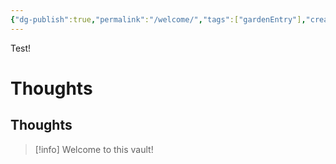 ```yaml
---
{"dg-publish":true,"permalink":"/welcome/","tags":["gardenEntry"],"created":"2025-07-25T15:08:41.709-07:00"}
---
```


Test! 
# Thoughts

## Thoughts

>[!info]
>Welcome to this vault!